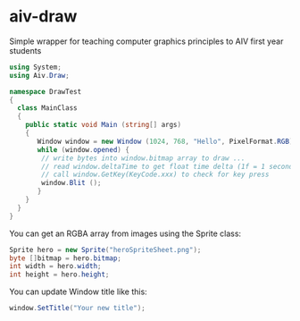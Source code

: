 # aiv-draw
Simple wrapper for teaching computer graphics principles to AIV first year students


```csharp
using System;
using Aiv.Draw;

namespace DrawTest
{
  class MainClass
  {
    public static void Main (string[] args)
    {
       Window window = new Window (1024, 768, "Hello", PixelFormat.RGB);
       while (window.opened) {
        // write bytes into window.bitmap array to draw ...
        // read window.deltaTime to get float time delta (1f = 1 second)
        // call window.GetKey(KeyCode.xxx) to check for key press
        window.Blit ();
       }
    }
  }
}
```

You can get an RGBA array from images using the Sprite class:

```csharp
Sprite hero = new Sprite("heroSpriteSheet.png");
byte []bitmap = hero.bitmap;
int width = hero.width;
int height = hero.height;
```

You can update Window title like this:

```csharp
window.SetTitle("Your new title");
```